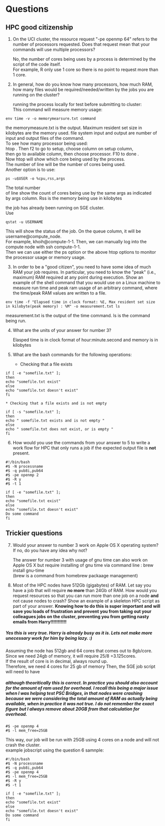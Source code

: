# Questions

## HPC good citizenship

1. On the UCI cluster, the resource request "-pe openmp 64" refers to the number of processors requested.  Does that
   request mean that your commands will use multiple processors?

   No, the number of cores being uses by a process is determined by the script of the code itself.   
   For example, R only use 1 core so there is no point to request more than 1 core.   

2. In general, how do you know how many processors, how much RAM, how many files would be required/needed/written by the
   jobs you are running on the cluster?

   running the process locally for test before submitting to cluster:   
      This command will measure memory usage:   
```
env time -v -o memorymearsure.txt command
```
   the memorymeasure.txt is the output. Maximum resident set size in kilobytes are the memory used. file system input and output are number of input and output files of the command.       
      To see how many processor being used:      
         htop . Then f2 to go to setup, choose column on setup column,         
         then go to available column, then choose processor. F10 to done .         
         Now htop will show which core being used by the process.         
         The number of line will be the number of cores being used.         
      Another option is to use: 
```
ps -u$USER -o %cpu,rss,args
```
   The total number     
      of line show the count of cores being use by the same args as indicated      
      by args column. Rss is the memory being use in kilobytes      

   the job has already been running on SGE cluster.   
      Use 
```
qstat -u USERNAME
```
   This will show the status of the job. On the queue column, it will be username@compute_node.   
   For example, khoih@compute-1-1. Then, we can manually log into the compute node with ssh compute-1-1.   
   Then we can use either the ps option or the above htop options to monitor the processor usage or memory usage.       

3. In order to be a "good citizen", you need to have some idea of much RAM your job requires.  In particular, you need
   to know the "peak" (i.e., maximum) RAM required at any point during execution.  Show an example of the shell command
   that you would use on a Linux machine to measure run time and peak ram usage of an arbitrary command, where the time/peak RAM values are written to a file.

```
env time -f "Elapsed time in clock format: %E, Max resident set size in kilobyte(peak memory) : %M" -o measurement.txt ls   
```
   measurement.txt is the output of the time command. ls is the command being run.   


4. What are the units of your answer for number 3?

   Elasped time is in clock format of hour:minute.second and memory is in kilobytes   


5. What are the bash commands for the following operations:

    * Checking that a file exists

```
if [ -e "somefile.txt" ]; 
then 
echo "somefile.txt exist" 
else 
echo "somefile.txt doesn't exist" 
fi
```


    * Checking that a file exists and is not empty

```
if [ -s "somefile.txt" ]; 
then 
echo " somefile.txt exists and is not empty " 
else 
echo " somefile.txt does not exist, or is empty " 
fi
```





6. How would you use the commands from your answer to 5 to write a work flow for HPC that only runs a job if the
   expected output file is **not** present.


```
#!/bin/bash
#$ -N processname
#$ -q pub8i,pub64 
#$ -pe openmp 2
#$ -R y
#$ -t 1

if [ -e "somefile.txt" ];
then
echo "somefile.txt exist"
else
echo "somefile.txt doesn't exist"
Do some command  
fi
```




## Trickier questions

7. Would your answer to number 3 work on Apple OS X operating system?  If no, do you have any idea why not? 


   The answer for number 3 with usage of gnu time can also work on Apple OS X but require installing of gnu time via command line : brew install gnu-time   
   (brew is a command from homebrew packaage management)   

8. Most of the HPC nodes have 512Gb (gigabytes) of RAM. Let say you have a job that will require **no more** than 24Gb
   of RAM.  How would you request resources so that you can run more than one job on a node **and** not cause nodes to
   crash?  Show an example of a skeleton HPC script as part of your answer.  **Knowing how to do this is super important
   and will save you loads of frustration and prevent you from taking out your colleagues jobs on the cluster,
   preventing you from getting nasty emails from Harry!!!!!!!!!!!**

##### Yes this is very true. Harry is already busy as it is. Lets not make more unecessary work for him by being lazy. :)

   Assuming the node has 512gb and 64 cores that comes out to 8gb/core.   
   Since we need 24gb of memory, it will require 25/8 =3.125cores.   
   If the result of core is in decimal, always round up.   
   Therefore, we need 4 cores for 25 gb of memory Then, the SGE job script will need to have   

##### although theoritically this is correct. In practice you should also account for the amount of ram used for overhead. I recall this being a major issue when I was helping test PSC Bridges, in that nodes were crashing because we were considering the total amount of RAM as actually being available, when in practice it was not true. I do not remember the exact figure but I always remove about 20GB from that calculation for overhead.

```
#$ -pe openmp 4
#$ -l mem_free=25GB
```

   This way, our job will be run with 25GB using 4 cores on a node and will not crash the cluster.   
   example jobscript using the question 6 samnple:

```
#!/bin/bash
#$ -N processname
#$ -q pub8i,pub64
#$ -pe openmp 4
#$ -l mem_free=25GB
#$ -R y
#$ -t 1

if [ -e "somefile.txt" ];
then
echo "somefile.txt exist"
else
echo "somefile.txt doesn't exist"
Do some command
fi
```


